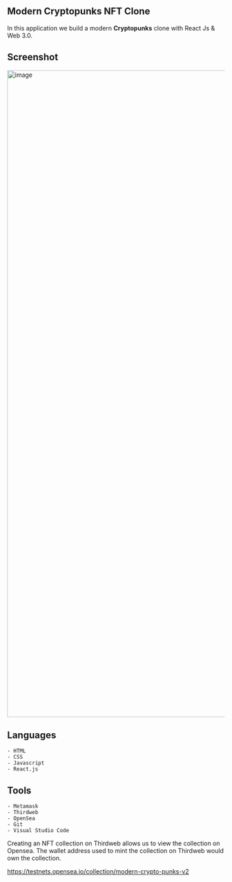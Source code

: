 ## Modern Cryptopunks NFT Clone

In this application we build a modern **Cryptopunks** clone with React Js & Web 3.0.<br>


## Screenshot

<img width="1495" alt="image" src="https://github.com/shanmukhipriya99/NFT-MarketPlace-Tutorial/assets/37501487/4ca3533a-c147-411e-bc1d-494c027b3561">


## Languages
```
- HTML
- CSS
- Javascript
- React.js
```


## Tools
```
- Metamask
- Thirdweb
- OpenSea
- Git
- Visual Studio Code
```

Creating an NFT collection on Thirdweb allows us to view the collection on Opensea. The wallet address used to mint the collection on Thirdweb would own the collection.

[https://testnets.opensea.io/collection/modern-crypto-punks-v2
](https://testnets.opensea.io/collection/cryptopunks-49)
